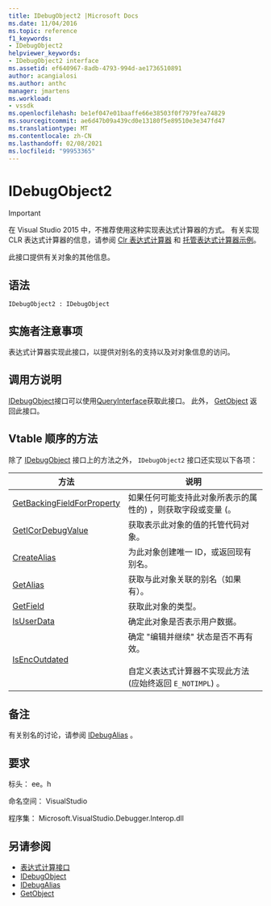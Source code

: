 ```yaml
---
title: IDebugObject2 |Microsoft Docs
ms.date: 11/04/2016
ms.topic: reference
f1_keywords:
- IDebugObject2
helpviewer_keywords:
- IDebugObject2 interface
ms.assetid: ef640967-8adb-4793-994d-ae1736510891
author: acangialosi
ms.author: anthc
manager: jmartens
ms.workload:
- vssdk
ms.openlocfilehash: be1ef047e01baaffe66e38503f0f7979fea74829
ms.sourcegitcommit: ae6d47b09a439cd0e13180f5e89510e3e347fd47
ms.translationtype: MT
ms.contentlocale: zh-CN
ms.lasthandoff: 02/08/2021
ms.locfileid: "99953365"
---
```

# <a name="idebugobject2"></a>IDebugObject2
> [!IMPORTANT]
> 在 Visual Studio 2015 中，不推荐使用这种实现表达式计算器的方式。 有关实现 CLR 表达式计算器的信息，请参阅 [Clr 表达式计算器](https://github.com/Microsoft/ConcordExtensibilitySamples/wiki/CLR-Expression-Evaluators) 和 [托管表达式计算器示例](https://github.com/Microsoft/ConcordExtensibilitySamples/wiki/Managed-Expression-Evaluator-Sample)。

 此接口提供有关对象的其他信息。

## <a name="syntax"></a>语法

```
IDebugObject2 : IDebugObject
```

## <a name="notes-for-implementers"></a>实施者注意事项
 表达式计算器实现此接口，以提供对别名的支持以及对对象信息的访问。

## <a name="notes-for-callers"></a>调用方说明
 [IDebugObject](../../../extensibility/debugger/reference/idebugobject.md)接口可以使用[QueryInterface](/cpp/atl/queryinterface)获取此接口。 此外， [GetObject](../../../extensibility/debugger/reference/idebugalias-getobject.md) 返回此接口。

## <a name="methods-in-vtable-order"></a>Vtable 顺序的方法
 除了 [IDebugObject](../../../extensibility/debugger/reference/idebugobject.md) 接口上的方法之外， `IDebugObject2` 接口还实现以下各项：

|方法|说明|
|------------|-----------------|
|[GetBackingFieldForProperty](../../../extensibility/debugger/reference/idebugobject2-getbackingfieldforproperty.md)|如果任何可能支持此对象所表示的属性的) ，则获取字段或变量 (。|
|[GetICorDebugValue](../../../extensibility/debugger/reference/idebugobject2-geticordebugvalue.md)|获取表示此对象的值的托管代码对象。|
|[CreateAlias](../../../extensibility/debugger/reference/idebugobject2-createalias.md)|为此对象创建唯一 ID，或返回现有别名。|
|[GetAlias](../../../extensibility/debugger/reference/idebugobject2-getalias.md)|获取与此对象关联的别名（如果有）。|
|[GetField](../../../extensibility/debugger/reference/idebugobject2-getfield.md)|获取此对象的类型。|
|[IsUserData](../../../extensibility/debugger/reference/idebugobject2-isuserdata.md)|确定此对象是否表示用户数据。|
|[IsEncOutdated](../../../extensibility/debugger/reference/idebugobject2-isencoutdated.md)|确定 "编辑并继续" 状态是否不再有效。<br /><br /> 自定义表达式计算器不实现此方法 (应始终返回 `E_NOTIMPL`) 。|

## <a name="remarks"></a>备注
 有关别名的讨论，请参阅 [IDebugAlias](../../../extensibility/debugger/reference/idebugalias.md) 。

## <a name="requirements"></a>要求
 标头： ee。h

 命名空间： VisualStudio

 程序集： Microsoft.VisualStudio.Debugger.Interop.dll

## <a name="see-also"></a>另请参阅
- [表达式计算接口](../../../extensibility/debugger/reference/expression-evaluation-interfaces.md)
- [IDebugObject](../../../extensibility/debugger/reference/idebugobject.md)
- [IDebugAlias](../../../extensibility/debugger/reference/idebugalias.md)
- [GetObject](../../../extensibility/debugger/reference/idebugalias-getobject.md)
